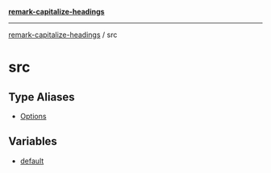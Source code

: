 [**remark-capitalize-headings**](../README.md)

***

[remark-capitalize-headings](../README.md) / src

# src

## Type Aliases

- [Options](type-aliases/Options.md)

## Variables

- [default](variables/default.md)
